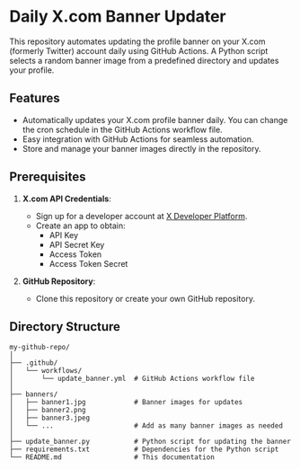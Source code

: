 # Daily X.com Banner Updater

This repository automates updating the profile banner on your X.com (formerly Twitter) account daily using GitHub Actions. A Python script selects a random banner image from a predefined directory and updates your profile.

## Features
- Automatically updates your X.com profile banner daily. You can change the cron schedule in the GitHub Actions workflow file.
- Easy integration with GitHub Actions for seamless automation.
- Store and manage your banner images directly in the repository.

## Prerequisites
1. **X.com API Credentials**:
   - Sign up for a developer account at [X Developer Platform](https://developer.x.com/).
   - Create an app to obtain:
     - API Key
     - API Secret Key
     - Access Token
     - Access Token Secret

2. **GitHub Repository**:
   - Clone this repository or create your own GitHub repository.

## Directory Structure
```plaintext
my-github-repo/
│
├── .github/
│   └── workflows/
│       └── update_banner.yml  # GitHub Actions workflow file
│
├── banners/
│   ├── banner1.jpg            # Banner images for updates
│   ├── banner2.png
│   ├── banner3.jpeg
│   └── ...                    # Add as many banner images as needed
│
├── update_banner.py           # Python script for updating the banner
├── requirements.txt           # Dependencies for the Python script
└── README.md                  # This documentation
